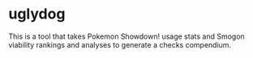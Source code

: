 # uglydog
This is a tool that takes Pokemon Showdown! usage stats and Smogon viability rankings and analyses to generate a checks compendium.
